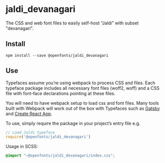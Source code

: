 
# jaldi_devanagari

The CSS and web font files to easily self-host “Jaldi” with subset "devanagari".

## Install

`npm install --save @openfonts/jaldi_devanagari`

## Use

Typefaces assume you’re using webpack to process CSS and files. Each typeface
package includes all necessary font files (woff2, woff) and a CSS file with
font-face declarations pointing at these files.

You will need to have webpack setup to load css and font files. Many tools built
with Webpack will work out of the box with Typefaces such as [Gatsby](https://github.com/gatsbyjs/gatsby)
and [Create React App](https://github.com/facebookincubator/create-react-app).

To use, simply require the package in your project’s entry file e.g.

```javascript
// Load Jaldi typeface
require('@openfonts/jaldi_devanagari')
```

Usage in SCSS:
```scss
@import "~@openfonts/jaldi_devanagari/index.css";
```
